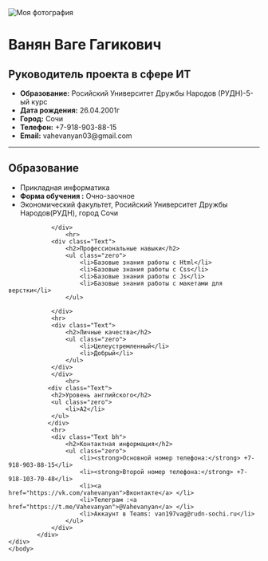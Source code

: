 <!Doctype html>
<html>
    <head>
        <meta charset="UTF-8">
        <title>Анкета</title>
        <link rel="stylesheet" href="style.css">
    </head>
    <body>
        <div class="container">
            <div class="cont">
                <img id="Photo" src="C:\Users\UseR\Desktop\Скан_20230519.png" alt="Моя фотография">
                <div>
                    <h1>Ванян Ваге Гагикович</h1>
                    <h2>Руководитель проекта в сфере ИТ</h2>
                    <ul class="zero">
                        <li><strong>Образование:</strong> Росийский Университет Дружбы Народов (РУДН)-5-ый курс</li>
                        <li><strong>Дата рождения:</strong> 26.04.2001г</li>
                        <li><strong>Город:</strong> Сочи</li>
                        <li><strong>Телефон:</strong> +7-918-903-88-15</li>
                        <li><strong>Email:</strong> vahevanyan03@gmail.com</li>
                    </ul>
                 </div>
            </div>
            <div>
                <hr>
                <div class="Text">
                    <h2>Образование</h2>
                    <ul class="zero">
                        <li>Прикладная информатика</li>
                        <li><strong>Форма обучения :</strong> Очно-заочное</li>
                        <li>Экономический факультет, Росийский Университет Дружбы Народов(РУДН), город Сочи</li>
                    </ul>
                   
                </div>
                    <hr>
                <div class="Text">
                    <h2>Профессиональные навыки</h2>
                    <ul class="zero">
                        <li>Базовые знания работы с Html</li>
                        <li>Базовые знания работы с Css</li>
                        <li>Базовые знания работы с Js</li>
                        <li>Базовые знания работы с макетами для верстки</li>
                    </ul>
                    
                </div>
                <hr>
                <div class="Text">
                    <h2>Личные качества</h2>
                    <ul class="zero">
                        <li>Целеустремленный</li>
                        <li>Добрый</li>
                    </ul>
                </div>
                </div>
                    <hr>
               <div class="Text">
                <h2>Уровень английского</h2>
                <ul class="zero">
                    <li>А2</li>
                </ul>
               </div>
                <hr>
                <div class="Text bh">
                    <h2>Контактная информация</h2>
                    <ul class="zero">
                        <li><strong>Основной номер телефона:</strong> +7-918-903-88-15</li>
                        <li><strong>Второй номер телефона:</strong> +7-918-103-70-48</li>
                        <li><a href="https://vk.com/vahevanyan">Вконтакте</a> </li>
                        <li>Телеграм :<a href="https://t.me/Vahevanyan">@Vahevanyan</a> </li>
                        <li>Аккаунт в Teams: van197vag@rudn-sochi.ru</li>
                    </ul>
                </div>
            </div>
    </div>
    </body>
</html>
